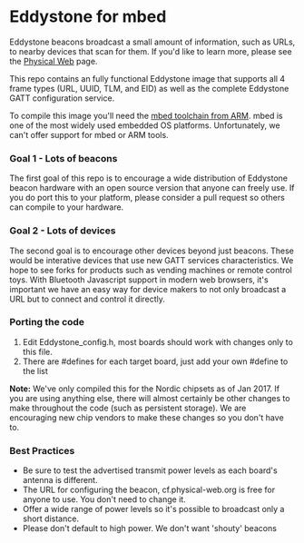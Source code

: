 # Eddystone for mbed
Eddystone beacons broadcast a small amount of information, such as URLs, to nearby devices that scan for them. If you'd like to learn more, please see the [Physical Web](physical-web.org) page.

This repo contains an fully functional Eddystone image that supports all 4 frame types (URL, UUID, TLM, and EID) as well as the complete Eddystone GATT configuration service.

To compile this image you'll need the [mbed toolchain from ARM](mbed.org). mbed is one of the most widely used embedded OS platforms. Unfortunately, we can't offer support for mbed or ARM tools.

### Goal 1 - Lots of beacons
The first goal of this repo is to encourage a wide distribution of Eddystone beacon hardware with an open source version that anyone can freely use. If you do port this to your platform, please consider a pull request so others can compile to your hardware.

### Goal 2 - Lots of devices
The second goal is to encourage other devices beyond just beacons. These would be interative devices that use new GATT services characteristics. We hope to see forks for products such as vending machines or remote control toys. With Bluetooth Javascript support in modern web browsers, it's important we have an easy way for device makers to not only broadcast a URL but to connect and control it directly.

### Porting the code
1. Edit Eddystone_config.h, most boards should work with changes only to this file.
2. There are #defines for each target board, just add your own #define to the list

**Note:** We've only compiled this for the Nordic chipsets as of Jan 2017. If you are using anything else, there will almost certainly be other changes to make throughout the code (such as persistent storage). We are encouraging new chip vendors to make these changes so you don't have to.

### Best Practices
* Be sure to test the advertised transmit power levels as each board's antenna is different.
* The URL for configuring the beacon, cf.physical-web.org is free for anyone to use. You don't need to change it.
* Offer a wide range of power levels so it's possible to broadcast only a short distance.
* Please don't default to high power. We don't want 'shouty' beacons
